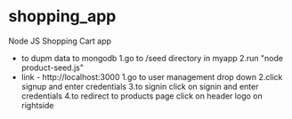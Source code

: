 # shopping_app
Node JS Shopping Cart app
* to dupm data to mongodb
	1.go to /seed directory in myapp
	2.run "node product-seed.js"
* link - http://localhost:3000
	1.go to user management drop down
	2.click signup and enter credentials
	3.to signin click on signin and enter credentials
	4.to redirect to products page click on header logo on rightside
